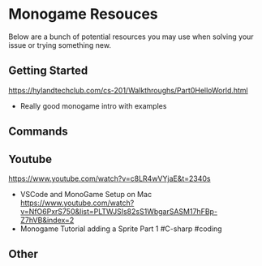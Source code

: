 # Monogame Resouces
Below are a bunch of potential resources you may use when solving your issue or trying something new.

## Getting Started
https://hylandtechclub.com/cs-201/Walkthroughs/Part0HelloWorld.html
- Really good monogame intro with examples
## Commands

## Youtube
https://www.youtube.com/watch?v=c8LR4wVYjaE&t=2340s
- VSCode and MonoGame Setup on Mac
https://www.youtube.com/watch?v=NfO6PxrS750&list=PLTWJSIs82sS1WbgarSASM17hFBp-Z7hVB&index=2
- Monogame Tutorial adding a Sprite Part 1 #C-sharp #coding
## Other
